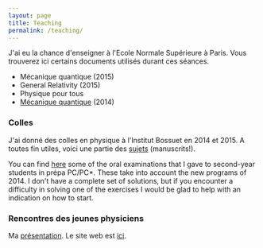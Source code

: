 ```yaml
---
layout: page
title: Teaching
permalink: /teaching/
---
```




J'ai eu la chance d'enseigner à l'Ecole Normale Supérieure à Paris. Vous trouverez ici certains documents utilisés durant ces séances.
  * Mécanique quantique (2015)
  * General Relativity (2015)
  * Physique pour tous
  * [Mécanique quantique](teaching/mecanique-quantique-2014/index.html) (2014)

### Colles

J'ai donné des colles en physique à l'Institut Bossuet en 2014 et 2015. A toutes fin utiles, voici une partie des [sujets]({{site.file_path}}/Colles_Sujets.pdf) (manuscrits!).

You can find [here]({{site.file_path}}/Colles_Sujets.pdf) some of the oral examinations that I gave to second-year students in prépa PC/PC*. These take into account the new programs of 2014. I don't have a complete set of solutions, but if you encounter a difficulty in solving one of the exercises I would be glad to help with an indication on how to start.



### Rencontres des jeunes physiciens

Ma [présentation]({{site.file_path}}/Antoine_Bourget_RJP.pdf). Le site web est [ici](http://rjp.sfp-paris.fr/).

